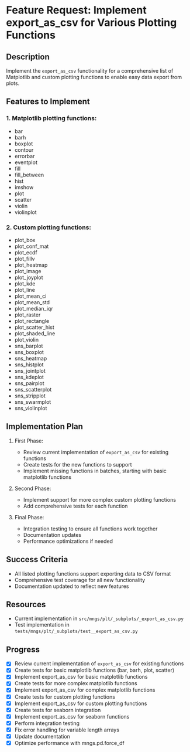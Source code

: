 <!-- ---
!-- Timestamp: 2025-05-19 02:13:48
!-- Author: ywatanabe
!-- File: /ssh:sp:/home/ywatanabe/proj/mngs_repo/project_management/feature_requests/feature-request-export-as-csv-functions.md
!-- --- -->

# Feature Request: Implement export_as_csv for Various Plotting Functions

## Description
Implement the `export_as_csv` functionality for a comprehensive list of Matplotlib and custom plotting functions to enable easy data export from plots.

## Features to Implement

### 1. Matplotlib plotting functions:
   - bar
   - barh
   - boxplot
   - contour
   - errorbar
   - eventplot
   - fill
   - fill_between
   - hist
   - imshow
   - plot
   - scatter
   - violin
   - violinplot

### 2. Custom plotting functions:
   - plot_box
   - plot_conf_mat
   - plot_ecdf
   - plot_fillv
   - plot_heatmap
   - plot_image
   - plot_joyplot
   - plot_kde
   - plot_line
   - plot_mean_ci
   - plot_mean_std
   - plot_median_iqr
   - plot_raster
   - plot_rectangle
   - plot_scatter_hist
   - plot_shaded_line
   - plot_violin
   - sns_barplot
   - sns_boxplot
   - sns_heatmap
   - sns_histplot
   - sns_jointplot
   - sns_kdeplot
   - sns_pairplot
   - sns_scatterplot
   - sns_stripplot
   - sns_swarmplot
   - sns_violinplot

## Implementation Plan

1. First Phase:
   - Review current implementation of `export_as_csv` for existing functions
   - Create tests for the new functions to support
   - Implement missing functions in batches, starting with basic matplotlib functions

2. Second Phase:
   - Implement support for more complex custom plotting functions
   - Add comprehensive tests for each function

3. Final Phase:
   - Integration testing to ensure all functions work together
   - Documentation updates
   - Performance optimizations if needed

## Success Criteria
- All listed plotting functions support exporting data to CSV format
- Comprehensive test coverage for all new functionality
- Documentation updated to reflect new features

## Resources
- Current implementation in `src/mngs/plt/_subplots/_export_as_csv.py`
- Test implementation in `tests/mngs/plt/_subplots/test__export_as_csv.py`

## Progress
- [x] Review current implementation of `export_as_csv` for existing functions
- [x] Create tests for basic matplotlib functions (bar, barh, plot, scatter)
- [x] Implement export_as_csv for basic matplotlib functions
- [x] Create tests for more complex matplotlib functions
- [x] Implement export_as_csv for complex matplotlib functions
- [x] Create tests for custom plotting functions
- [x] Implement export_as_csv for custom plotting functions
- [x] Create tests for seaborn integration
- [x] Implement export_as_csv for seaborn functions 
- [x] Perform integration testing
- [x] Fix error handling for variable length arrays
- [x] Update documentation
- [x] Optimize performance with mngs.pd.force_df

<!-- EOF -->
